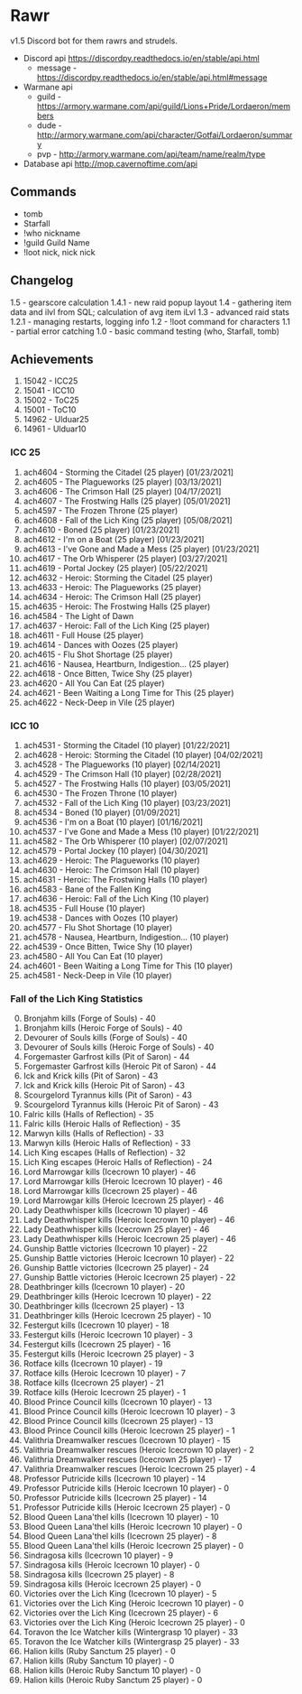 # Rawr
v1.5
Discord bot for them rawrs and strudels.

* Discord api   https://discordpy.readthedocs.io/en/stable/api.html
  * message - https://discordpy.readthedocs.io/en/stable/api.html#message
* Warmane api
  * guild - https://armory.warmane.com/api/guild/Lions+Pride/Lordaeron/members
  * dude - http://armory.warmane.com/api/character/Gotfai/Lordaeron/summary
  * pvp - http://armory.warmane.com/api/team/name/realm/type
* Database api   http://mop.cavernoftime.com/api

## Commands
- tomb
- Starfall
- !who nickname
- !guild Guild Name
- !loot nick, nick nick

## Changelog
1.5 - gearscore calculation
1.4.1 - new raid popup layout
1.4 - gathering item data and ilvl from SQL; calculation of avg item iLvl
1.3 - advanced raid stats
1.2.1 - managing restarts, logging info
1.2 - !loot command for characters
1.1 - partial error catching
1.0 - basic command testing (who, Starfall, tomb)

## Achievements
1. 15042 - ICC25
2. 15041 - ICC10
3. 15002 - ToC25
4. 15001 - ToC10
5. 14962 - Ulduar25
6. 14961 - Ulduar10

### ICC 25
1. ach4604 - Storming the Citadel (25 player) [01/23/2021]
2. ach4605 - The Plagueworks (25 player) [03/13/2021]
3. ach4606 - The Crimson Hall (25 player) [04/17/2021]
4. ach4607 - The Frostwing Halls (25 player) [05/01/2021]
5. ach4597 - The Frozen Throne (25 player)
6. ach4608 - Fall of the Lich King (25 player) [05/08/2021]
7. ach4610 - Boned (25 player) [01/23/2021]
8. ach4612 - I'm on a Boat (25 player) [01/23/2021]
9. ach4613 - I've Gone and Made a Mess (25 player) [01/23/2021]
10. ach4617 - The Orb Whisperer (25 player) [03/27/2021]
11. ach4619 - Portal Jockey (25 player) [05/22/2021]
12. ach4632 - Heroic: Storming the Citadel (25 player)
13. ach4633 - Heroic: The Plagueworks (25 player)
14. ach4634 - Heroic: The Crimson Hall (25 player)
15. ach4635 - Heroic: The Frostwing Halls (25 player)
16. ach4584 - The Light of Dawn
17. ach4637 - Heroic: Fall of the Lich King (25 player)
18. ach4611 - Full House (25 player)
19. ach4614 - Dances with Oozes (25 player)
20. ach4615 - Flu Shot Shortage (25 player)
21. ach4616 - Nausea, Heartburn, Indigestion... (25 player)
22. ach4618 - Once Bitten, Twice Shy (25 player)
23. ach4620 - All You Can Eat (25 player)
24. ach4621 - Been Waiting a Long Time for This (25 player)
25. ach4622 - Neck-Deep in Vile (25 player)

### ICC 10
1. ach4531 - Storming the Citadel (10 player) [01/22/2021]
2. ach4628 - Heroic: Storming the Citadel (10 player) [04/02/2021]
3. ach4528 - The Plagueworks (10 player) [02/14/2021]
4. ach4529 - The Crimson Hall (10 player) [02/28/2021]
5. ach4527 - The Frostwing Halls (10 player) [03/05/2021]
6. ach4530 - The Frozen Throne (10 player)
7. ach4532 - Fall of the Lich King (10 player) [03/23/2021]
8. ach4534 - Boned (10 player) [01/09/2021]
9. ach4536 - I'm on a Boat (10 player) [01/16/2021]
10. ach4537 - I've Gone and Made a Mess (10 player) [01/22/2021]
11. ach4582 - The Orb Whisperer (10 player) [02/07/2021]
12. ach4579 - Portal Jockey (10 player) [04/30/2021]
13. ach4629 - Heroic: The Plagueworks (10 player)
14. ach4630 - Heroic: The Crimson Hall (10 player)
15. ach4631 - Heroic: The Frostwing Halls (10 player)
16. ach4583 - Bane of the Fallen King
17. ach4636 - Heroic: Fall of the Lich King (10 player)
18. ach4535 - Full House (10 player)
19. ach4538 - Dances with Oozes (10 player)
20. ach4577 - Flu Shot Shortage (10 player)
21. ach4578 - Nausea, Heartburn, Indigestion... (10 player)
22. ach4539 - Once Bitten, Twice Shy (10 player)
23. ach4580 - All You Can Eat (10 player)
24. ach4601 - Been Waiting a Long Time for This (10 player)
25. ach4581 - Neck-Deep in Vile (10 player)

### Fall of the Lich King Statistics
0. Bronjahm kills (Forge of Souls) - 40
1. Bronjahm kills (Heroic Forge of Souls) - 40
2. Devourer of Souls kills (Forge of Souls) - 40
3. Devourer of Souls kills (Heroic Forge of Souls) - 40
4. Forgemaster Garfrost kills (Pit of Saron) - 44
5. Forgemaster Garfrost kills (Heroic Pit of Saron) - 44
6. Ick and Krick kills (Pit of Saron) - 43
7. Ick and Krick kills (Heroic Pit of Saron) - 43
8. Scourgelord Tyrannus kills (Pit of Saron) - 43
9. Scourgelord Tyrannus kills (Heroic Pit of Saron) - 43
10. Falric kills (Halls of Reflection) - 35
11. Falric kills (Heroic Halls of Reflection) - 35
12. Marwyn kills (Halls of Reflection) - 33
13. Marwyn kills (Heroic Halls of Reflection) - 33
14. Lich King escapes (Halls of Reflection) - 32
15. Lich King escapes (Heroic Halls of Reflection) - 24
16. Lord Marrowgar kills (Icecrown 10 player) - 46
17. Lord Marrowgar kills (Heroic Icecrown 10 player) - 46
18. Lord Marrowgar kills (Icecrown 25 player) - 46
19. Lord Marrowgar kills (Heroic Icecrown 25 player) - 46
20. Lady Deathwhisper kills (Icecrown 10 player) - 46
21. Lady Deathwhisper kills (Heroic Icecrown 10 player) - 46
22. Lady Deathwhisper kills (Icecrown 25 player) - 46
23. Lady Deathwhisper kills (Heroic Icecrown 25 player) - 46
24. Gunship Battle victories (Icecrown 10 player) - 22
25. Gunship Battle victories (Heroic Icecrown 10 player) - 22
26. Gunship Battle victories (Icecrown 25 player) - 24
27. Gunship Battle victories (Heroic Icecrown 25 player) - 22
28. Deathbringer kills (Icecrown 10 player) - 20
29. Deathbringer kills (Heroic Icecrown 10 player) - 22
30. Deathbringer kills (Icecrown 25 player) - 13
31. Deathbringer kills (Heroic Icecrown 25 player) - 10
32. Festergut kills (Icecrown 10 player) - 18
33. Festergut kills (Heroic Icecrown 10 player) - 3
34. Festergut kills (Icecrown 25 player) - 16
35. Festergut kills (Heroic Icecrown 25 player) - 3
36. Rotface kills (Icecrown 10 player) - 19
37. Rotface kills (Heroic Icecrown 10 player) - 7
38. Rotface kills (Icecrown 25 player) - 21
39. Rotface kills (Heroic Icecrown 25 player) - 1
40. Blood Prince Council kills (Icecrown 10 player) - 13
41. Blood Prince Council kills (Heroic Icecrown 10 player) - 3
42. Blood Prince Council kills (Icecrown 25 player) - 13
43. Blood Prince Council kills (Heroic Icecrown 25 player) - 1
44. Valithria Dreamwalker rescues (Icecrown 10 player) - 15
45. Valithria Dreamwalker rescues (Heroic Icecrown 10 player) - 2
46. Valithria Dreamwalker rescues (Icecrown 25 player) - 17
47. Valithria Dreamwalker rescues (Heroic Icecrown 25 player) - 4
48. Professor Putricide kills (Icecrown 10 player) - 14
49. Professor Putricide kills (Heroic Icecrown 10 player) - 0
50. Professor Putricide kills (Icecrown 25 player) - 14
51. Professor Putricide kills (Heroic Icecrown 25 player) - 0
52. Blood Queen Lana'thel kills (Icecrown 10 player) - 10
53. Blood Queen Lana'thel kills (Heroic Icecrown 10 player) - 0
54. Blood Queen Lana'thel kills (Icecrown 25 player) - 8
55. Blood Queen Lana'thel kills (Heroic Icecrown 25 player) - 0
56. Sindragosa kills (Icecrown 10 player) - 9
57. Sindragosa kills (Heroic Icecrown 10 player) - 0
58. Sindragosa kills (Icecrown 25 player) - 8
59. Sindragosa kills (Heroic Icecrown 25 player) - 0
60. Victories over the Lich King (Icecrown 10 player) - 5
61. Victories over the Lich King (Heroic Icecrown 10 player) - 0
62. Victories over the Lich King (Icecrown 25 player) - 6
63. Victories over the Lich King (Heroic Icecrown 25 player) - 0
64. Toravon the Ice Watcher kills (Wintergrasp 10 player) - 33
65. Toravon the Ice Watcher kills (Wintergrasp 25 player) - 33
66. Halion kills (Ruby Sanctum 25 player) - 0
67. Halion kills (Ruby Sanctum 10 player) - 0
68. Halion kills (Heroic Ruby Sanctum 10 player) - 0
69. Halion kills (Heroic Ruby Sanctum 25 player) - 0

